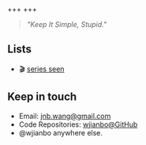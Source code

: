 +++
+++

> *"Keep It Simple, Stupid."*

## Lists

- 🎬 [series seen](./lists/series)

## Keep in touch

- Email: [jnb.wang@gmail.com](mailto:jnb.wang@gmail.com)
- Code Repositories: [wjianbo@GitHub](https://github.com/wjianbo)
- @wjianbo anywhere else.
